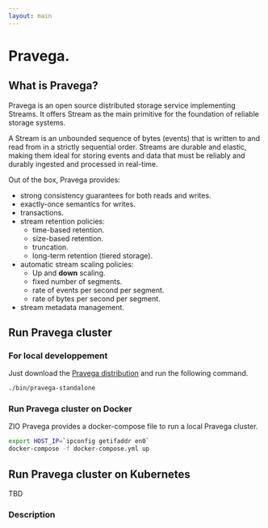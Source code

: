 ```yaml
---
layout: main
---
```


# Pravega.

## What is Pravega?

Pravega is an open source distributed storage service implementing Streams. It offers Stream as the main primitive for the foundation of reliable storage systems.

A Stream is an unbounded sequence of bytes (events) that is written to and read from in a strictly sequential order. Streams are durable and elastic, making them ideal for storing events and data that must be reliably and durably ingested and processed in real-time.

Out of the box, Pravega provides:
* strong consistency guarantees for both reads and writes.
* exactly-once semantics for writes.
* transactions.
* stream retention policies:
    * time-based retention.
    * size-based retention.
    * truncation.
    * long-term retention (tiered storage).
* automatic stream scaling policies:
    * Up and **down** scaling.
    * fixed number of segments.
    * rate of events per second per segment.
    * rate of bytes per second per segment.
* stream metadata management.


## Run Pravega cluster

### For local developpement 

Just download the [Pravega distribution](https://github.com/pravega/pravega/releases) and run the following command.

```bash
./bin/pravega-standalone
```
### Run Pravega cluster on Docker

ZIO Pravega provides a docker-compose file to run a local Pravega cluster.

```bash
export HOST_IP=`ipconfig getifaddr en0`
docker-compose -f docker-compose.yml up
```

## Run Pravega cluster on Kubernetes

TBD

### Description

